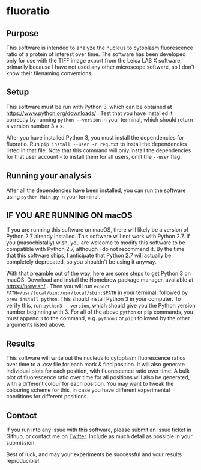 # fluoratio

## Purpose

This software is intended to analyze the nucleus to cytoplasm fluorescence ratio of a protein of interest over time. The software has been developed only for use with the TIFF image export from the Leica LAS X software, primarily because I have not used any other microscope software, so I don't know their filenaming conventions.

## Setup

This software must be run with Python 3, which can be obtained at https://www.python.org/downloads/ . Test that you have installed it correctly by running `python --version` in your terminal, which should return a version number 3.x.x.

After you have installed Python 3, you must install the dependencies for fluoratio. Run `pip install --user -r req.txt` to install the dependencies listed in that file. Note that this command will only install the dependencies for that user account - to install them for all users, omit the `--user` flag.

## Running your analysis

After all the dependencies have been installed, you can run the software using `python Main.py` in your terminal.

## IF YOU ARE RUNNING ON macOS

If you are running this software on macOS, there will likely be a version of Python 2.7 already installed. This software will not work with Python 2.7. If you (masochistally) wish, you are welcome to modify this software to be compatible with Python 2.7, although I do not recommend it. By the time that this software ships, I anticipate that Python 2.7 will actually be completely deprecated, so you shouldn't be using it anyway.

With that preamble out of the way, here are some steps to get Python 3 on macOS. Download and install the Homebrew package manager, available at https://brew.sh/ . Then you will run `export PATH=/usr/local/bin:/usr/local/sbin:$PATH` in your terminal, followed by `brew install python`. This should install Python 3 in your computer. To verify this, run `python3 --version`, which should give you the Python version number beginning with 3. For all of the above `python` or `pip` commands, you must append `3` to the command, e.g. `python3` or `pip3` followed by the other arguments listed above.

## Results

This software will write out the nucleus to cytoplasm fluorescence ratios over time to a .csv file for each mark & find position. It will also generate individual plots for each position, with fluorescence ratio over time. A bulk plot of fluorescence ratio over time for all positions will also be generated, with a different colour for each position. You may want to tweak the colouring scheme for this, in case you have different experimental conditions for different positions.

## Contact

If you run into any issue with this software, please submit an Issue ticket in Github, or contact me on [Twitter](https://twitter.com/jidiculous/). Include as much detail as possible in your submission.

Best of luck, and may your experiments be successful and your results reproducible!
